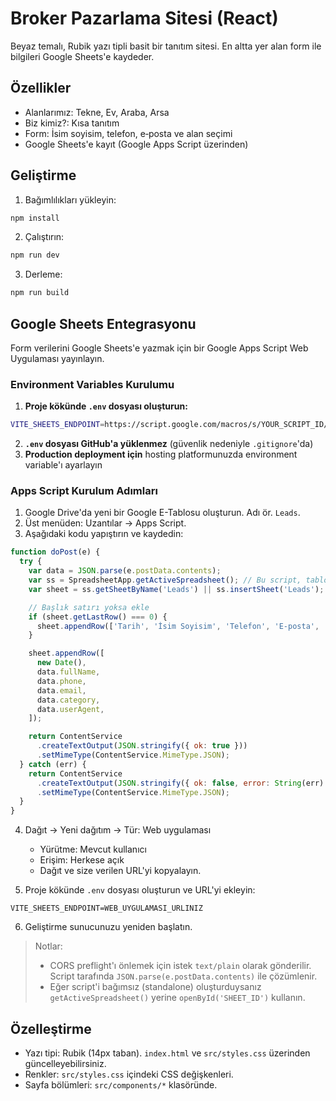 # Broker Pazarlama Sitesi (React)

Beyaz temalı, Rubik yazı tipli basit bir tanıtım sitesi. En altta yer alan form ile bilgileri Google Sheets'e kaydeder.

## Özellikler
- Alanlarımız: Tekne, Ev, Araba, Arsa
- Biz kimiz?: Kısa tanıtım
- Form: İsim soyisim, telefon, e‑posta ve alan seçimi
- Google Sheets'e kayıt (Google Apps Script üzerinden)

## Geliştirme

1) Bağımlılıkları yükleyin:

```bash
npm install
```

2) Çalıştırın:

```bash
npm run dev
```

3) Derleme:

```bash
npm run build
```

## Google Sheets Entegrasyonu

Form verilerini Google Sheets'e yazmak için bir Google Apps Script Web Uygulaması yayınlayın.

### Environment Variables Kurulumu

1. **Proje kökünde `.env` dosyası oluşturun:**
```bash
VITE_SHEETS_ENDPOINT=https://script.google.com/macros/s/YOUR_SCRIPT_ID/exec
```

2. **`.env` dosyası GitHub'a yüklenmez** (güvenlik nedeniyle `.gitignore`'da)
3. **Production deployment için** hosting platformunuzda environment variable'ı ayarlayın

### Apps Script Kurulum Adımları

1. Google Drive'da yeni bir Google E-Tablosu oluşturun. Adı ör. `Leads`.
2. Üst menüden: Uzantılar → Apps Script.
3. Aşağıdaki kodu yapıştırın ve kaydedin:

```javascript
function doPost(e) {
  try {
    var data = JSON.parse(e.postData.contents);
    var ss = SpreadsheetApp.getActiveSpreadsheet(); // Bu script, tabloya bağlı
    var sheet = ss.getSheetByName('Leads') || ss.insertSheet('Leads');

    // Başlık satırı yoksa ekle
    if (sheet.getLastRow() === 0) {
      sheet.appendRow(['Tarih', 'İsim Soyisim', 'Telefon', 'E-posta', 'Alan', 'UserAgent']);
    }

    sheet.appendRow([
      new Date(),
      data.fullName,
      data.phone,
      data.email,
      data.category,
      data.userAgent,
    ]);

    return ContentService
      .createTextOutput(JSON.stringify({ ok: true }))
      .setMimeType(ContentService.MimeType.JSON);
  } catch (err) {
    return ContentService
      .createTextOutput(JSON.stringify({ ok: false, error: String(err) }))
      .setMimeType(ContentService.MimeType.JSON);
  }
}
```

4. Dağıt → Yeni dağıtım → Tür: Web uygulaması
   - Yürütme: Mevcut kullanıcı
   - Erişim: Herkese açık
   - Dağıt ve size verilen URL'yi kopyalayın.

5. Proje kökünde `.env` dosyası oluşturun ve URL'yi ekleyin:

```
VITE_SHEETS_ENDPOINT=WEB_UYGULAMASI_URLINIZ
```

6. Geliştirme sunucunuzu yeniden başlatın.

> Notlar:
> - CORS preflight'ı önlemek için istek `text/plain` olarak gönderilir. Script tarafında `JSON.parse(e.postData.contents)` ile çözümlenir.
> - Eğer script'i bağımsız (standalone) oluşturduysanız `getActiveSpreadsheet()` yerine `openById('SHEET_ID')` kullanın.

## Özelleştirme
- Yazı tipi: Rubik (14px taban). `index.html` ve `src/styles.css` üzerinden güncelleyebilirsiniz.
- Renkler: `src/styles.css` içindeki CSS değişkenleri.
- Sayfa bölümleri: `src/components/*` klasöründe.